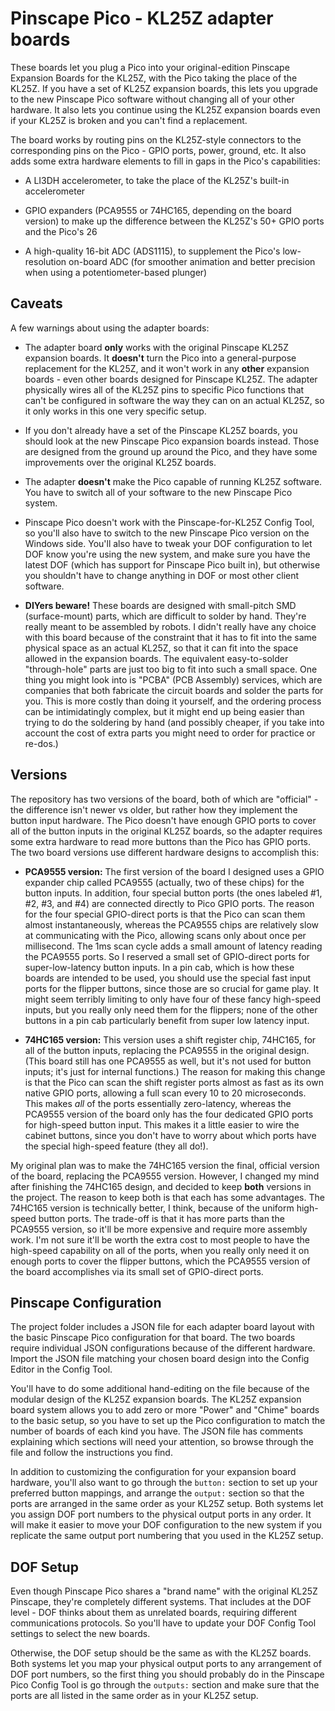 # Pinscape Pico - KL25Z adapter boards

These boards let you plug a Pico into your original-edition Pinscape
Expansion Boards for the KL25Z, with the Pico taking the place of the
KL25Z.  If you have a set of KL25Z expansion boards, this lets you
upgrade to the new Pinscape Pico software without changing all of your
other hardware.  It also lets you continue using the KL25Z expansion
boards even if your KL25Z is broken and you can't find a replacement.

The board works by routing pins on the KL25Z-style connectors to the
corresponding pins on the Pico - GPIO ports, power, ground, etc.
It also adds some extra hardware elements to fill in gaps in the
Pico's capabilities:

* A LI3DH accelerometer, to take the place of the KL25Z's built-in accelerometer

* GPIO expanders (PCA9555 or 74HC165, depending on the board version) to make
up the difference between the KL25Z's 50+ GPIO ports and the Pico's 26

* A high-quality 16-bit ADC (ADS1115), to supplement the Pico's low-resolution
on-board ADC (for smoother animation and better precision when using a
potentiometer-based plunger)


## Caveats

A few warnings about using the adapter boards:

* The adapter board **only** works with the original Pinscape KL25Z
expansion boards.  It **doesn't** turn the Pico into a general-purpose
replacement for the KL25Z, and it won't work in any **other**
expansion boards - even other boards designed for Pinscape KL25Z.  The
adapter physically wires all of the KL25Z pins to specific Pico
functions that can't be configured in software the way they can on an
actual KL25Z, so it only works in this one very specific setup.

* If you don't already have a set of the Pinscape KL25Z boards, you
should look at the new Pinscape Pico expansion boards instead.  Those
are designed from the ground up around the Pico, and they have some
improvements over the original KL25Z boards.

* The adapter **doesn't** make the Pico capable of running KL25Z
software.  You have to switch all of your software to the new Pinscape
Pico system.

* Pinscape Pico doesn't work with the Pinscape-for-KL25Z Config Tool,
so you'll also have to switch to the new Pinscape Pico version on the
Windows side.  You'll also have to tweak your DOF configuration to let
DOF know you're using the new system, and make sure you have the
latest DOF (which has support for Pinscape Pico built in), but
otherwise you shouldn't have to change anything in DOF or most other
client software.

* **DIYers beware!** These boards are designed with small-pitch SMD
(surface-mount) parts, which are difficult to solder by hand.  They're
really meant to be assembled by robots.  I didn't really have any
choice with this board because of the constraint that it has to fit
into the same physical space as an actual KL25Z, so that it can fit
into the space allowed in the expansion boards.  The equivalent
easy-to-solder "through-hole" parts are just too big to fit into such
a small space.  One thing you might look into is "PCBA" (PCB Assembly)
services, which are companies that both fabricate the circuit boards
and solder the parts for you.  This is more costly than doing it
yourself, and the ordering process can be intimidatingly complex,
but it might end up being easier than trying to do the soldering
by hand (and possibly cheaper, if you take into account the cost
of extra parts you might need to order for practice or re-dos.)


## Versions

The repository has two versions of the board, both of which are
"official" - the difference isn't newer vs older, but rather how they
implement the button input hardware.  The Pico doesn't have enough
GPIO ports to cover all of the button inputs in the original KL25Z
boards, so the adapter requires some extra hardware to read more
buttons than the Pico has GPIO ports.  The two board versions use
different hardware designs to accomplish this:

* <b>PCA9555 version:</b> The first version of the board I designed
uses a GPIO expander chip called PCA9555 (actually, two of these
chips) for the button inputs.  In addition, four special button ports
(the ones labeled #1, #2, #3, and #4) are connected directly to Pico
GPIO ports.  The reason for the four special GPIO-direct ports is that
the Pico can scan them almost instantaneously, whereas the PCA9555
chips are relatively slow at communicating with the Pico, allowing
scans only about once per millisecond.  The 1ms scan cycle adds a
small amount of latency reading the PCA9555 ports.  So I reserved a
small set of GPIO-direct ports for super-low-latency button inputs.
In a pin cab, which is how these boards are intended to be used, you
should use the special fast input ports for the flipper buttons, since
those are so crucial for game play.  It might seem terribly limiting
to only have four of these fancy high-speed inputs, but you really
only need them for the flippers; none of the other buttons in a pin
cab particularly benefit from super low latency input.

* <b>74HC165 version:</b> This version uses a shift register chip,
74HC165, for all of the button inputs, replacing the PCA9555 in the
original design.  (This board still has one PCA9555 as well, but it's
not used for button inputs; it's just for internal functions.)  The
reason for making this change is that the Pico can scan the shift
register ports almost as fast as its own native GPIO ports, allowing a
full scan every 10 to 20 microseconds.  This makes *all* of the ports
essentially zero-latency, whereas the PCA9555 version of the board
only has the four dedicated GPIO ports for high-speed button input.
This makes it a little easier to wire the cabinet buttons, since you
don't have to worry about which ports have the special high-speed
feature (they all do!).

My original plan was to make the 74HC165 version the final, official
version of the board, replacing the PCA9555 version.  However, I
changed my mind after finishing the 74HC165 design, and decided to
keep **both** versions in the project.  The reason to keep both is
that each has some advantages.  The 74HC165 version is technically
better, I think, because of the uniform high-speed button ports.  The
trade-off is that it has more parts than the PCA9555 version, so it'll
be more expensive and require more assembly work.  I'm not sure it'll
be worth the extra cost to most people to have the high-speed
capability on all of the ports, when you really only need it on enough
ports to cover the flipper buttons, which the PCA9555 version of the
board accomplishes via its small set of GPIO-direct ports.

## Pinscape Configuration

The project folder includes a JSON file for each adapter board layout
with the basic Pinscape Pico configuration for that board.  The two
boards require individual JSON configurations because of the different
hardware.  Import the JSON file matching your chosen board design into
the Config Editor in the Config Tool.

You'll have to do some additional hand-editing on the file because of
the modular design of the KL25Z expansion boards.  The KL25Z expansion
board system allows you to add zero or more "Power" and "Chime" boards
to the basic setup, so you have to set up the Pico configuration to
match the number of boards of each kind you have.  The JSON file has
comments explaining which sections will need your attention, so browse
through the file and follow the instructions you find.

In addition to customizing the configuration for your expansion board
hardware, you'll also want to go through the `button:` section to set
up your preferred button mappings, and arrange the `output:` section
so that the ports are arranged in the same order as your KL25Z setup.
Both systems let you assign DOF port numbers to the physical output
ports in any order.  It will make it easier to move your DOF configuration
to the new system if you replicate the same output port numbering that
you used in the KL25Z setup.



## DOF Setup

Even though Pinscape Pico shares a "brand name" with the original
KL25Z Pinscape, they're completely different systems.  That includes
at the DOF level - DOF thinks about them as unrelated boards, requiring
different communications protocols.  So you'll have to update your
DOF Config Tool settings to select the new boards.

Otherwise, the DOF setup should be the same as with the KL25Z boards.
Both systems let you map your physical output ports to any arrangement
of DOF port numbers, so the first thing you should probably do in the
Pinscape Pico Config Tool is go through the `outputs:` section and
make sure that the ports are all listed in the same order as in your
KL25Z setup.

